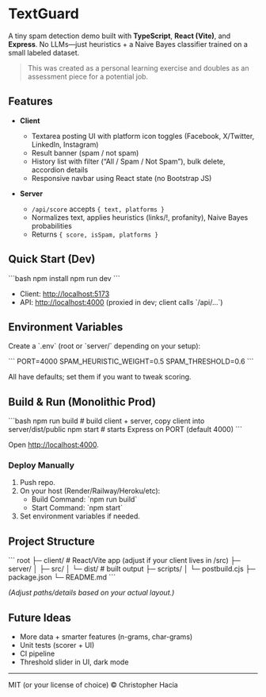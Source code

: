 # TextGuard

A tiny spam detection demo built with **TypeScript**, **React (Vite)**, and **Express**.
No LLMs—just heuristics + a Naive Bayes classifier trained on a small labeled dataset.

> This was created as a personal learning exercise and doubles as an assessment piece for a potential job.

## Features

- **Client**
  - Textarea posting UI with platform icon toggles (Facebook, X/Twitter, LinkedIn, Instagram)
  - Result banner (spam / not spam)
  - History list with filter (“All / Spam / Not Spam”), bulk delete, accordion details
  - Responsive navbar using React state (no Bootstrap JS)

- **Server**
  - `/api/score` accepts `{ text, platforms }`
  - Normalizes text, applies heuristics (links/!, profanity), Naive Bayes probabilities
  - Returns `{ score, isSpam, platforms }`

## Quick Start (Dev)

\`\`\`bash
npm install
npm run dev
\`\`\`

- Client: <http://localhost:5173>
- API: <http://localhost:4000> (proxied in dev; client calls \`/api/...\`)

## Environment Variables

Create a \`.env\` (root or \`server/\` depending on your setup):

\`\`\`
PORT=4000
SPAM_HEURISTIC_WEIGHT=0.5
SPAM_THRESHOLD=0.6
\`\`\`

All have defaults; set them if you want to tweak scoring.

## Build & Run (Monolithic Prod)

\`\`\`bash
npm run build     # build client + server, copy client into server/dist/public
npm start         # starts Express on PORT (default 4000)
\`\`\`

Open <http://localhost:4000>.

### Deploy Manually

1. Push repo.
2. On your host (Render/Railway/Heroku/etc):
   - Build Command: \`npm run build\`
   - Start Command: \`npm start\`
3. Set environment variables if needed.

## Project Structure

\`\`\`
root
├─ client/                # React/Vite app (adjust if your client lives in /src)
├─ server/
│  ├─ src/
│  └─ dist/               # built output
├─ scripts/
│  └─ postbuild.cjs
├─ package.json
└─ README.md
\`\`\`

*(Adjust paths/details based on your actual layout.)*

## Future Ideas

- More data + smarter features (n-grams, char-grams)
- Unit tests (scorer + UI)
- CI pipeline
- Threshold slider in UI, dark mode

---

MIT (or your license of choice)
© Christopher Hacia
